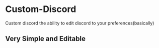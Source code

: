 # Custom-Discord
Custom discord the ability to edit discord to your preferences(basically)

<h2> Very Simple and Editable </h2>
